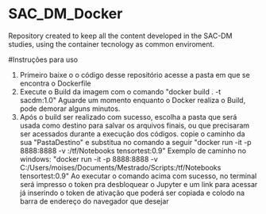 # SAC_DM_Docker
Repository created to keep all the content developed in the SAC-DM studies, using the container tecnology as common enviroment.

#Instruções para uso
1. Primeiro baixe o o código desse repositório acesse a pasta em que se encontra o Dockerfile
2. Execute o Build da imagem com o comando "docker build . -t sacdm:1.0"
Aguarde um momento enquanto o Docker realiza o Build, pode demorar alguns minutos.
3. Após o build ser realizado com sucesso, escolha a pasta que será usada como destino para salvar os arquivos finais, ou que precisaram ser acessados durante a execução dos códigos.
copie o caminho da sua "PastaDestino" e substitua no comando a seguir
"docker run -it -p 8888:8888 -v <PastaDestino>:/tf/Notebooks tensortest:0.9"
Exemplo de caminho no windows:
"docker run -it -p 8888:8888 -v C:/Users/moises/Documents/Mestrado/Scripts:/tf/Notebooks tensortest:0.9"
Ao executar o comando acima com sucesso, no terminal será impresso o token pra desbloquear o Jupyter e um link para acessar já inserindo o token de ativação que poderá ser copiada e colodo na barra de endereço do navegador que desejar
